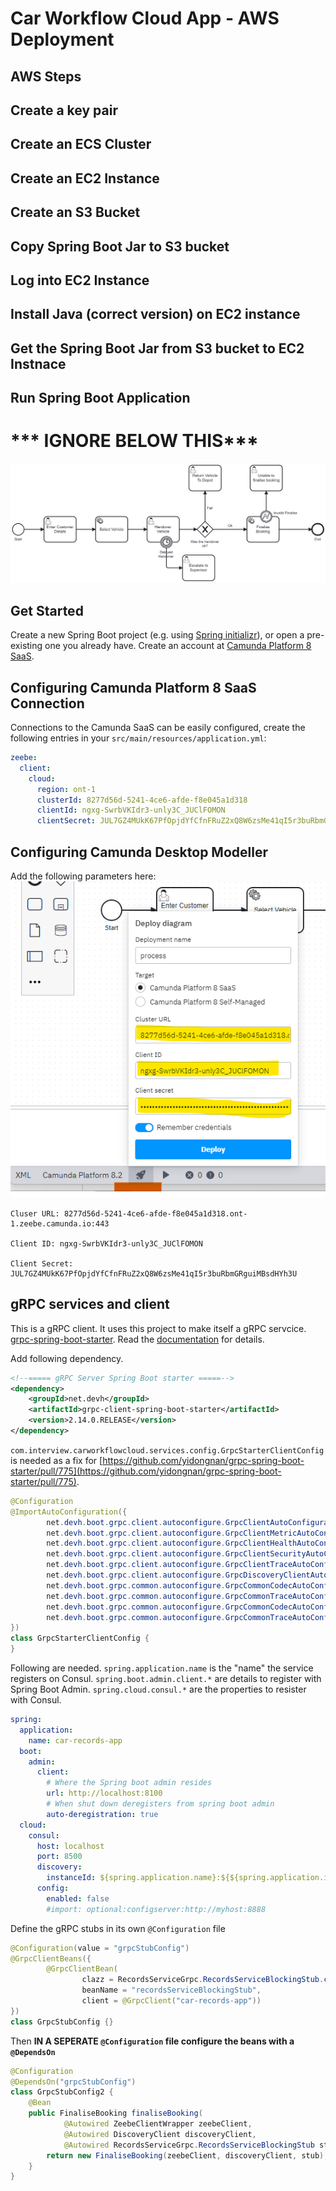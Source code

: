 # Car Workflow Cloud App - AWS Deployment

## AWS Steps

## Create a key pair

## Create an ECS Cluster

## Create an EC2 Instance

## Create an S3 Bucket

## Copy Spring Boot Jar to S3 bucket

## Log into EC2 Instance

## Install Java (correct version) on EC2 instance

## Get the Spring Boot Jar from S3 bucket to EC2 Instnace

## Run Spring Boot Application


# *** IGNORE BELOW THIS***


![Workflow](docs/workflow.png)

## Get Started

Create a new Spring Boot project (e.g. using [Spring initializr](https://start.spring.io/)), or open a pre-existing one you already have. Create an account at [Camunda Platform 8 SaaS](https://console.cloud.camunda.io/).

## Configuring Camunda Platform 8 SaaS Connection

Connections to the Camunda SaaS can be easily configured, create the following entries in your `src/main/resources/application.yml`:

```yml
zeebe:
  client:
    cloud:
      region: ont-1
      clusterId: 8277d56d-5241-4ce6-afde-f8e045a1d318
      clientId: ngxg-SwrbVKIdr3-unly3C_JUClFOMON
      clientSecret: JUL7GZ4MUkK67PfOpjdYfCfnFRuZ2xQ8W6zsMe41qI5r3buRbmGRguiMBsdHYh3U
```

## Configuring Camunda Desktop Modeller

Add the following parameters here:
![Deploy Workflow](docs/desktop_modeller.png)
```code
Cluser URL: 8277d56d-5241-4ce6-afde-f8e045a1d318.ont-1.zeebe.camunda.io:443

Client ID: ngxg-SwrbVKIdr3-unly3C_JUClFOMON

Client Secret: JUL7GZ4MUkK67PfOpjdYfCfnFRuZ2xQ8W6zsMe41qI5r3buRbmGRguiMBsdHYh3U
```

## gRPC services and client
This is a gRPC client. It uses this project to make itself a gRPC servcice.
[grpc-spring-boot-starter](https://github.com/yidongnan/grpc-spring-boot-starter/). Read the [documentation](https://yidongnan.github.io/grpc-spring-boot-starter/en/) for details.

Add following dependency.
```pom.xml
<!--===== gRPC Server Spring Boot starter =====-->
<dependency>
    <groupId>net.devh</groupId>
    <artifactId>grpc-client-spring-boot-starter</artifactId>
    <version>2.14.0.RELEASE</version>
</dependency>
```

`com.interview.carworkflowcloud.services.config.GrpcStarterClientConfig` is needed as a fix for [https://github.com/yidongnan/grpc-spring-boot-starter/pull/775](https://github.com/yidongnan/grpc-spring-boot-starter/pull/775).
```java
@Configuration
@ImportAutoConfiguration({
        net.devh.boot.grpc.client.autoconfigure.GrpcClientAutoConfiguration.class,
        net.devh.boot.grpc.client.autoconfigure.GrpcClientMetricAutoConfiguration.class,
        net.devh.boot.grpc.client.autoconfigure.GrpcClientHealthAutoConfiguration.class,
        net.devh.boot.grpc.client.autoconfigure.GrpcClientSecurityAutoConfiguration.class,
        net.devh.boot.grpc.client.autoconfigure.GrpcClientTraceAutoConfiguration.class,
        net.devh.boot.grpc.client.autoconfigure.GrpcDiscoveryClientAutoConfiguration.class,
        net.devh.boot.grpc.common.autoconfigure.GrpcCommonCodecAutoConfiguration.class,
        net.devh.boot.grpc.common.autoconfigure.GrpcCommonTraceAutoConfiguration.class,
        net.devh.boot.grpc.common.autoconfigure.GrpcCommonCodecAutoConfiguration.class,
        net.devh.boot.grpc.common.autoconfigure.GrpcCommonTraceAutoConfiguration.class
})
class GrpcStarterClientConfig {
}
```

Following are needed. `spring.application.name` is the "name" the service registers on Consul. `spring.boot.admin.client.*` are details to register with Spring Boot Admin.
`spring.cloud.consul.*` are the properties to resister with Consul.

```yaml
spring:
  application:
    name: car-records-app
  boot:
    admin:
      client:
        # Where the Spring boot admin resides
        url: http://localhost:8100
        # When shut down deregisters from spring boot admin
        auto-deregistration: true
  cloud:
    consul:
      host: localhost
      port: 8500
      discovery:
        instanceId: ${spring.application.name}:${${spring.application.instance_id}:${server.port}:${random.value}}
      config:
        enabled: false
        #import: optional:configserver:http://myhost:8888
```

Define the gRPC stubs in its own `@Configuration` file

```java
@Configuration(value = "grpcStubConfig")
@GrpcClientBeans({
        @GrpcClientBean(
                clazz = RecordsServiceGrpc.RecordsServiceBlockingStub.class,
                beanName = "recordsServiceBlockingStub",
                client = @GrpcClient("car-records-app"))
})
class GrpcStubConfig {}
```

Then **IN A SEPERATE `@Configuration` file configure the beans with a `@DependsOn`**

```java
@Configuration
@DependsOn("grpcStubConfig")
class GrpcStubConfig2 {
    @Bean
    public FinaliseBooking finaliseBooking(
            @Autowired ZeebeClientWrapper zeebeClient,
            @Autowired DiscoveryClient discoveryClient,
            @Autowired RecordsServiceGrpc.RecordsServiceBlockingStub stub) {
        return new FinaliseBooking(zeebeClient, discoveryClient, stub);
    }
}
```